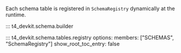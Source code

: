 Each schema table is registered in `SchemaRegistry` dynamically at the runtime.

<!-- prettier-ignore-start -->

::: t4_devkit.schema.builder

::: t4_devkit.schema.tables.registry
    options:
        members: ["SCHEMAS", "SchemaRegistry"]
        show_root_toc_entry: false

<!-- prettier-ignore-end -->
